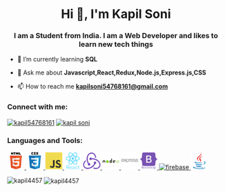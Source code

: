 <!-- ### Hi there 👋



- 🌱 I’m currently learning SQL
- 👯 I’m looking to collaborate on FrontEnd or BackEnd Projects
- 📫 How to reach me: kapilsoni54768161@gmail.com
<img src="https://github-readme-stats.vercel.app/api?username=kapil4457&&show_icons=true&title_color=ffffff&icon_color=bb2acf&text_color=daf7dc&bg_color=151515">
 -->
 <h1 align="center">Hi 👋, I'm Kapil Soni</h1>
<h3 align="center">I am a Student from India. I am a Web Developer and likes to learn new tech things</h3>


- 🌱 I’m currently learning **SQL**

- 💬 Ask me about **Javascript,React,Redux,Node.js,Express.js,CSS**

- 📫 How to reach me **kapilsoni54768161@gmail.com**

<h3 align="left">Connect with me:</h3>
<p align="left">
<a href="https://twitter.com/kapil54768161" target="blank"><img align="center" src="https://raw.githubusercontent.com/rahuldkjain/github-profile-readme-generator/master/src/images/icons/Social/twitter.svg" alt="kapil54768161" height="30" width="40" /></a>
<a href="https://linkedin.com/in/kapil soni" target="blank"><img align="center" src="https://raw.githubusercontent.com/rahuldkjain/github-profile-readme-generator/master/src/images/icons/Social/linked-in-alt.svg" alt="kapil soni" height="30" width="40" /></a>
</p>

<h3 align="left">Languages and Tools:</h3>
<p align="left">
 <a href="https://www.w3.org/html/" target="_blank" rel="noreferrer"> <img src="https://raw.githubusercontent.com/devicons/devicon/master/icons/html5/html5-original-wordmark.svg" alt="html5" width="40" height="40"/> </a> 
 <a href="https://www.w3schools.com/css/" target="_blank" rel="noreferrer"> <img src="https://raw.githubusercontent.com/devicons/devicon/master/icons/css3/css3-original-wordmark.svg" alt="css3" width="40" height="40"/> </a>
 <a href="https://developer.mozilla.org/en-US/docs/Web/JavaScript" target="_blank" rel="noreferrer"> <img src="https://raw.githubusercontent.com/devicons/devicon/master/icons/javascript/javascript-original.svg" alt="javascript" width="40" height="40"/> </a> 
 <a href="https://reactjs.org/" target="_blank" rel="noreferrer"> <img src="https://raw.githubusercontent.com/devicons/devicon/master/icons/react/react-original-wordmark.svg" alt="react" width="40" height="40"/> </a>
 <a href="https://redux.js.org" target="_blank" rel="noreferrer"> <img src="https://raw.githubusercontent.com/devicons/devicon/master/icons/redux/redux-original.svg" alt="redux" width="40" height="40"/> </a> 
  <a href="https://nodejs.org" target="_blank" rel="noreferrer"> <img src="https://raw.githubusercontent.com/devicons/devicon/master/icons/nodejs/nodejs-original-wordmark.svg" alt="nodejs" width="40" height="40"/> </a> 
 <a href="https://expressjs.com" target="_blank" rel="noreferrer"> <img src="https://raw.githubusercontent.com/devicons/devicon/master/icons/express/express-original-wordmark.svg" alt="express" width="40" height="40"/> </a>
 <a href="https://getbootstrap.com" target="_blank" rel="noreferrer"> <img src="https://raw.githubusercontent.com/devicons/devicon/master/icons/bootstrap/bootstrap-plain-wordmark.svg" alt="bootstrap" width="40" height="40"/> </a>
 <a href="https://firebase.google.com/" target="_blank" rel="noreferrer"> <img src="https://www.vectorlogo.zone/logos/firebase/firebase-icon.svg" alt="firebase" width="40" height="40"/> </a>
 <a href="https://www.java.com" target="_blank" rel="noreferrer"> <img src="https://raw.githubusercontent.com/devicons/devicon/master/icons/java/java-original.svg" alt="java" width="40" height="40"/> </a>
 
 </p>
<p><img  align="left" src="https://github-readme-stats.vercel.app/api/top-langs?username=kapil4457&show_icons=true&cache_seconds=1800&locale=en&layout=compact" alt="kapil4457"  /></p>
<p>&nbsp;<img align="center" src="https://github-readme-stats.vercel.app/api?username=kapil4457&show_icons=true&locale=en" alt="kapil4457" /></p>

